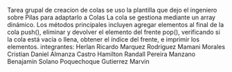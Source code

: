 Tarea grupal de creacion de colas
se uso la plantilla que dejo el ingeniero sobre Pilas para adaptarlo a Colas
La cola se gestiona mediante un array dinámico. Los métodos principales incluyen agregar elementos al final de la cola push(), eliminar y devolver el elemento del frente pop(), verificando si la cola está vacía o llena, obtener el índice del frente, e imprimir los elementos.
integrantes:
Herlan Ricardo Marquez Rodriguez
Mamani Morales Cristian Daniel
Almanza Castro Hamilton Randall
Pereira Manzano Benajamin Solano
Poquechoque Gutierrez Marvin


